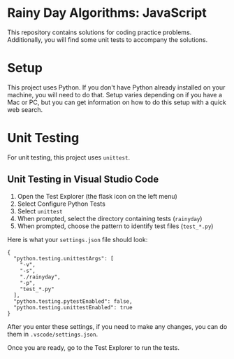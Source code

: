 # Rainy Day Algorithms: JavaScript
This repository contains solutions for coding practice problems. Additionally, you 
will find some unit tests to accompany the solutions.

# Setup
This project uses Python. If you don't have Python already installed on your machine, you will need to do that.
Setup varies depending on if you have a Mac or PC, but you can get information on how to do this setup with a 
quick web search.

# Unit Testing
For unit testing, this project uses `unittest`.

## Unit Testing in Visual Studio Code
1. Open the Test Explorer (the flask icon on the left menu)
2. Select Configure Python Tests
3. Select `unittest`
4. When prompted, select the directory containing tests (`rainyday`)
5. When prompted, choose the pattern to identify test files (`test_*.py`)

Here is what your `settings.json` file should look:
```
{
  "python.testing.unittestArgs": [
    "-v",
    "-s",
    "./rainyday",
    "-p",
    "test_*.py"
  ],
  "python.testing.pytestEnabled": false,
  "python.testing.unittestEnabled": true
}
```

After you enter these settings, if you need to make any changes, you can do them in `.vscode/settings.json`.

Once you are ready, go to the Test Explorer to run the tests.